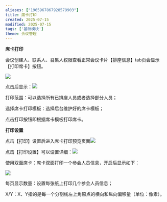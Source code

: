 ```yaml
---
aliases: ["1965967867928579903"]
title: 席卡打印
created: 2025-07-15
modified: 2025-07-15
tags: ['基础模块']
theme: 会议管理
---
```


**席卡打印**

会议创建人、联系人、召集人权限查看正常会议卡片【排座信息】tab页会显示【打印席卡】按钮。

![](d76ed16fbaa231c15fe0b68509346ec2.jpg)

点击后显示：![](c0efbf236e69110cef98e7116ec7c688.jpg)

打印范围：可以选择所有已排座人员或者选择部分人员；

选择席卡打印模板：选择后台维护好的席卡模板；

点击打印按钮即根据席卡模板打印席卡。

**打印设置**

点击【打印】设置后进入席卡打印预览页面![](699214f9de940cbef28701c276a04271.jpg)

点击【打印设置】可以设置详细：![](876c6aa5adda4e1c7b203ff108d93cef.jpg)

使用双面席卡：席卡双面打印一个参会人员信息，开启后显示如下：

![](ceef06f022bebcb2ef5f981c31aa540a.jpg)

每页显示数量：设置每张纸上打印几个参会人员信息；

X/Y：X、Y指的是每一个分割线左上角原点的横向和纵向偏移量（单位：像素）。